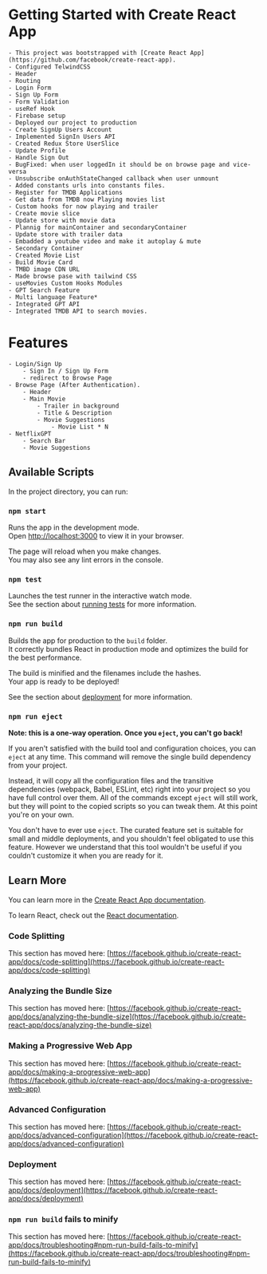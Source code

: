 # Getting Started with Create React App

    - This project was bootstrapped with [Create React App](https://github.com/facebook/create-react-app).
    - Configured TelwindCSS
    - Header
    - Routing
    - Login Form
    - Sign Up Form
    - Form Validation
    - useRef Hook
    - Firebase setup
    - Deployed our project to production
    - Create SignUp Users Account
    - Implemented SignIn Users API
    - Created Redux Store UserSlice
    - Update Profile
    - Handle Sign Out
    - BugFixed: when user loggedIn it should be on browse page and vice-versa
    - Unsubscribe onAuthStateChanged callback when user unmount
    - Added constants urls into constants files.
    - Register for TMDB Applications
    - Get data from TMDB now Playing movies list
    - Custom hooks for now playing and trailer
    - Create movie slice
    - Update store with movie data
    - Plannig for mainContainer and secondaryContainer
    - Update store with trailer data
    - Embadded a youtube video and make it autoplay & mute
    - Secondary Container
    - Created Movie List
    - Build Movie Card
    - TMBD image CDN URL
    - Made browse pase with tailwind CSS
    - useMovies Custom Hooks Modules
    - GPT Search Feature
    - Multi language Feature*
    - Integrated GPT API
    - Integrated TMDB API to search movies.

# Features
    - Login/Sign Up
        - Sign In / Sign Up Form
        - redirect to Browse Page
    - Browse Page (After Authentication).
        - Header
        - Main Movie
            - Trailer in background
            - Title & Description
            - Movie Suggestions
                - Movie List * N
    - NetflixGPT
        - Search Bar
        - Movie Suggestions

## Available Scripts

In the project directory, you can run:

### `npm start`

Runs the app in the development mode.\
Open [http://localhost:3000](http://localhost:3000) to view it in your browser.

The page will reload when you make changes.\
You may also see any lint errors in the console.

### `npm test`

Launches the test runner in the interactive watch mode.\
See the section about [running tests](https://facebook.github.io/create-react-app/docs/running-tests) for more information.

### `npm run build`

Builds the app for production to the `build` folder.\
It correctly bundles React in production mode and optimizes the build for the best performance.

The build is minified and the filenames include the hashes.\
Your app is ready to be deployed!

See the section about [deployment](https://facebook.github.io/create-react-app/docs/deployment) for more information.

### `npm run eject`

**Note: this is a one-way operation. Once you `eject`, you can't go back!**

If you aren't satisfied with the build tool and configuration choices, you can `eject` at any time. This command will remove the single build dependency from your project.

Instead, it will copy all the configuration files and the transitive dependencies (webpack, Babel, ESLint, etc) right into your project so you have full control over them. All of the commands except `eject` will still work, but they will point to the copied scripts so you can tweak them. At this point you're on your own.

You don't have to ever use `eject`. The curated feature set is suitable for small and middle deployments, and you shouldn't feel obligated to use this feature. However we understand that this tool wouldn't be useful if you couldn't customize it when you are ready for it.

## Learn More

You can learn more in the [Create React App documentation](https://facebook.github.io/create-react-app/docs/getting-started).

To learn React, check out the [React documentation](https://reactjs.org/).

### Code Splitting

This section has moved here: [https://facebook.github.io/create-react-app/docs/code-splitting](https://facebook.github.io/create-react-app/docs/code-splitting)

### Analyzing the Bundle Size

This section has moved here: [https://facebook.github.io/create-react-app/docs/analyzing-the-bundle-size](https://facebook.github.io/create-react-app/docs/analyzing-the-bundle-size)

### Making a Progressive Web App

This section has moved here: [https://facebook.github.io/create-react-app/docs/making-a-progressive-web-app](https://facebook.github.io/create-react-app/docs/making-a-progressive-web-app)

### Advanced Configuration

This section has moved here: [https://facebook.github.io/create-react-app/docs/advanced-configuration](https://facebook.github.io/create-react-app/docs/advanced-configuration)

### Deployment

This section has moved here: [https://facebook.github.io/create-react-app/docs/deployment](https://facebook.github.io/create-react-app/docs/deployment)

### `npm run build` fails to minify

This section has moved here: [https://facebook.github.io/create-react-app/docs/troubleshooting#npm-run-build-fails-to-minify](https://facebook.github.io/create-react-app/docs/troubleshooting#npm-run-build-fails-to-minify)
